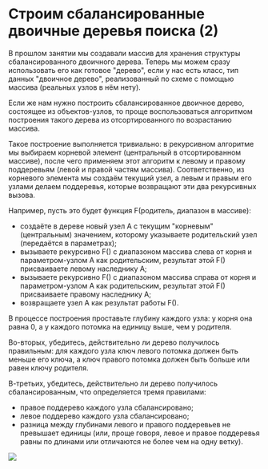 # Строим сбалансированные двоичные деревья поиска (2)

В прошлом занятии мы создавали массив для хранения структуры сбалансированного двоичного дерева. Теперь мы можем сразу использовать его как готовое "дерево", если у нас есть класс, тип данных "двоичное дерево", реализованный по схеме с помощью массива (реальных узлов в нём нету).

Если же нам нужно построить сбалансированное двоичное дерево, состоящее из объектов-узлов, то проще воспользоваться алгоритмом построения такого дерева из отсортированного по возрастанию массива.

Такое построение выполняется тривиально: в рекурсивном алгоритме мы выбираем корневой элемент (центральный в отсортированном массиве), после чего применяем этот алгоритм к левому и правому поддеревьям (левой и правой частям массива). Соответственно, из корневого элемента мы создаём текущий узел, а левым и правым его узлами делаем поддеревья, которые возвращают эти два рекурсивных вызова.

Например, пусть это будет функция F(родитель, диапазон в массиве):
- создаёте в дереве новый узел A с текущим "корневым" (центральным) значением, которому указываете родительский узел (передаётся в параметрах);
- вызываете рекурсивно F() с диапазоном массива слева от корня и параметром-узлом A как родительским, результат этой F() присваиваете левому наследнику A;
- вызываете рекурсивно F() с диапазоном массива справа от корня и параметром-узлом A как родительским, результат этой F() присваиваете правому наследнику A;
- возвращаете узел A как результат работы F().

В процессе построения проставьте глубину каждого узла: у корня она равна 0, а у каждого потомка на единицу выше, чем у родителя.

Во-вторых, убедитесь, действительно ли дерево получилось правильным: для каждого узла ключ левого потомка должен быть меньше его ключа, а ключ правого потомка должен быть больше или равен ключу родителя.

В-третьих, убедитесь, действительно ли дерево получилось сбалансированным, что определяется тремя правилами:
- правое поддерево каждого узла сбалансировано;
- левое поддерево каждого узла сбалансировано;
- разница между глубинами левого и правого поддеревьев не превышает единицы (или, проще говоря, левое и правое поддеревья равны по длинами или отличаются не более чем на одну ветку).

![](https://skillsmart.ru/algo/15-121-cm/bbst.jpg)

